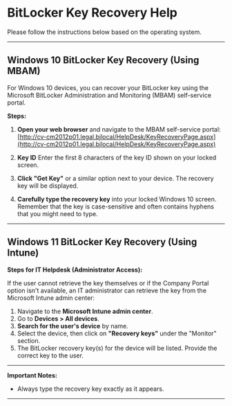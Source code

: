 # BitLocker Key Recovery Help

Please follow the instructions below based on the operating system.

---

## Windows 10 BitLocker Key Recovery (Using MBAM)

For Windows 10 devices, you can recover your BitLocker key using the Microsoft BitLocker Administration and Monitoring (MBAM) self-service portal.

**Steps:**

1.  **Open your web browser** and navigate to the MBAM self-service portal:
    [http://cv-cm2012p01.legal.bjlocal/HelpDesk/KeyRecoveryPage.aspx](http://cv-cm2012p01.legal.bjlocal/HelpDesk/KeyRecoveryPage.aspx)

2.  **Key ID** Enter the first 8 characters of the key ID shown on your locked screen.

3.  **Click "Get Key"** or a similar option next to your device. The recovery key will be displayed.

4.  **Carefully type the recovery key** into your locked Windows 10 screen. Remember that the key is case-sensitive and often contains hyphens that you might need to type.

---

## Windows 11 BitLocker Key Recovery (Using Intune)

**Steps for IT Helpdesk (Administrator Access):**

If the user cannot retrieve the key themselves or if the Company Portal option isn't available, an IT administrator can retrieve the key from the Microsoft Intune admin center:

1.  Navigate to the **Microsoft Intune admin center**.
2.  Go to **Devices > All devices**.
3.  **Search for the user's device** by name.
4.  Select the device, then click on **"Recovery keys"** under the "Monitor" section.
5.  The BitLocker recovery key(s) for the device will be listed. Provide the correct key to the user.

---

**Important Notes:**

*   Always type the recovery key exactly as it appears.

---
    


